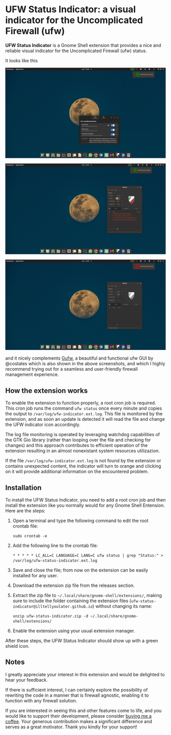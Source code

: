 # UFW Status Indicator: a visual indicator for the Uncomplicated Firewall (ufw)

**UFW Status Indicator** is a Gnome Shell extension that provides a nice and reliable visual indicator for the Uncomplicated Firewall (ufw) status.

It looks like this 

![ufw-status-indicator-installed](ufw-status-indicator.png)

![ufw-status-indicator-ufw-enabled](ufw-status-indicator-ufw-enabled.png)

![ufw-status-indicator-ufw-disabled](ufw-status-indicator-ufw-disabled.png)

and it nicely complements [Gufw](https://github.com/costales/gufw), a beautiful and functional ufw GUI by @costales which is also shown in the above screenshots, and which I highly recommend trying out for a seamless and user-friendly firewall management experience.

## How the extension works

To enable the extension to function properly, a root cron job is required. This cron job runs the command `ufw status` once every minute and copies the output to `/var/log/ufw-indicator.ext.log`. This file is monitored by the extension, and as soon an update is detected it will read the file and change the UFW indicator icon accordingly. 

The log file monitoring is operated by leveraging watchdog capabilities of the GTK Gio library (rather than looping over the file and checking for changes) and this approach contributes to efficient operation of the extension resulting in an almost nonexistant system resources utilizazion.

If the file `/var/log/ufw-indicator.ext.log` is not found by the extension or contains unexpected content, the indicator will turn to orange and clicking on it will provide additional information on the encountered problem.

## Installation

To install the UFW Status Indicator, you need to add a root cron job and then install the extension like you normally would for any Gnome Shell Entension. Here are the steps:

1. Open a terminal and type the following command to edit the root crontab file:

    ```
    sudo crontab -e
    ```

2. Add the following line to the crontab file:

    ```
    * * * * * LC_ALL=C LANGUAGE=C LANG=C ufw status | grep "Status:" > /var/log/ufw-status-indicator.ext.log
    ```

3. Save and close the file; from now on the extension can be easily installed for any user.

4. Download the extension zip file from the releases section.

5. Extract the zip file to `~/.local/share/gnome-shell/extensions/`, making sure to include the folder containing the extension files (`ufw-status-indicator@illtellyoulater.github.io`) without changing its name:

    ```
    unzip ufw-status-indicator.zip -d ~/.local/share/gnome-shell/extensions/
    ```

6. Enable the extension using your usual extension manager.

After these steps, the UFW Status Indicator should show up with a green shield icon. 

## Notes

I greatly appreciate your interest in this extension and would be delighted to hear your feedback.

If there is sufficient interest, I can certainly explore the possibility of rewriting the code in a manner that is firewall agnostic, enabling it to function with any firewall solution.

If you are interested in seeing this and other features come to life, and you would like to support their development, please consider [buying me a coffee](https://www.buymeacoffee.com/notreallydata). Your generous contribution makes a significant difference and serves as a great motivator. 
Thank you kindly for your support!

